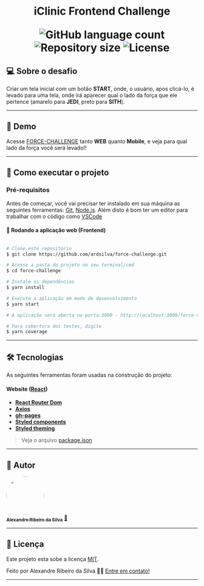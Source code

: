 
 <h1 align="center">
    iClinic Frontend Challenge
<p align="center">
  <img alt="GitHub language count" src="https://img.shields.io/badge/languages-3-green">
  <img alt="Repository size" src="https://img.shields.io/badge/repo--size-1.10MB-blue">
  <img alt="License" src="https://img.shields.io/badge/license-MIT-yellow">
</p>
</h1>


## 💻 Sobre o desafio

Criar um tela inicial com um botão **START**, onde, o usuário, apos clicá-lo, é levado para uma tela, onde irá aparecer qual o lado da força que ele pertence (amarelo para **JEDI**, preto para **SITH**).

---


## 🎨 Demo

Acesse [FORCE-CHALLENGE](https://ardsilva.github.io/force-challenge) tanto **WEB** quanto **Mobile**, e veja para qual lado da força você será levado!!



---

## 🚀 Como executar o projeto

### Pré-requisitos

Antes de começar, você vai precisar ter instalado em sua máquina as seguintes ferramentas:
[Git](https://git-scm.com), [Node.js](https://nodejs.org/en/). 
Além disto é bom ter um editor para trabalhar com o código como [VSCode](https://code.visualstudio.com/)

#### 🧭 Rodando a aplicação web (Frontend)

```bash

# Clone este repositório
$ git clone https://github.com/ardsilva/force-challenge.git

# Acesse a pasta do projeto no seu terminal/cmd
$ cd force-challenge

# Instale as dependências
$ yarn install

# Execute a aplicação em modo de desenvolvimento
$ yarn start

# A aplicação será aberta na porta:3000 - http://localhost:3000/force-challenge

# Para cobertura dos testes, digite
$ yarn coverage
```

---

## 🛠 Tecnologias

As seguintes ferramentas foram usadas na construção do projeto:

#### **Website**  ([React](https://reactjs.org/))

-   **[React Router Dom](https://github.com/ReactTraining/react-router/tree/master/packages/react-router-dom)**
-   **[Axios](https://github.com/axios/axios)**
-   **[gh-pages](https://www.npmjs.com/package/gh-pages)**
-   **[Styled components](https://www.styled-components.com/)**
-   **[Styled theming](https://www.npmjs.com/package/styled-theming)**

> Veja o arquivo  [package.json](https://github.com/ardsilva/force-challenge/blob/master/package.json)

---

## 🦸 Autor

<a href="https://github.com/ardsilva">
 <img style="border-radius: 50%;" src="https://avatars.githubusercontent.com/u/3215587?v=4" width="100px;" alt=""/>
 <br />
 <sub><b>Alexandre Ribeiro da Silva</b></sub></a> <a href="https://github.com/ardsilva" title="Github">🚀</a>
 <br />

---

## 📝 Licença

Este projeto esta sobe a licença [MIT](./LICENSE).

Feito por Alexandre Ribeiro da Silva 👋🏽 [Entre em contato!](https://www.linkedin.com/in/ardsilva87/)

---
